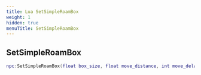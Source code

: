 ```yaml
---
title: Lua SetSimpleRoamBox
weight: 1
hidden: true
menuTitle: SetSimpleRoamBox
---
```

## SetSimpleRoamBox
```lua
npc:SetSimpleRoamBox(float box_size, float move_distance, int move_delay); -- void
```